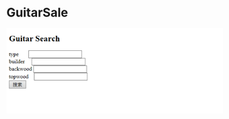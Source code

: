 # GuitarSale
![image](https://github.com/AdaL95/GuitarSale/blob/master/img/%E7%B3%BB%E7%BB%9F%E7%95%8C%E9%9D%A2.PNG)

